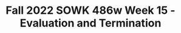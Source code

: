---
layout: single_embed_slide
title: "Fall 2022 SOWK 486w Week 15 - Evaluation and Termination"
presentation_id: Fkp6s3
canonical_url: /presentations/Fkp6s3/
slides:
  - slide_name: ../deck-9347-large-0.jpeg
    slide_thumbnail: ../deck-9347-thumb-0.jpeg
    slide_text: >
      <p>Evaluation &amp; Termination The Ending of the Professional Relationship
      Jacob Campbell, LICSW at Heritage University in SOWK 486w for Fall 2022</p>
      
  - slide_name: ../deck-9347-large-1.jpeg
    slide_thumbnail: ../deck-9347-thumb-1.jpeg
    slide_text: >
      <p>Agenda Plan for Week 15 Evaluation The evaluation process Termination Follow up Self-care
      Evaluation &amp; Termination
      Jacob Campbell, LICSW at Heritage University in SOWK 486w for Fall 2022</p>
      
  - slide_name: ../deck-9347-large-2.jpeg
    slide_thumbnail: ../deck-9347-thumb-2.jpeg
    slide_text: >
      <p>Why Perform Evaluations • Increase E ectiveness • Understand client system experiences • Build professional knowledge base
      Evaluation &amp; Termination ff
      Jacob Campbell, LICSW at Heritage University in SOWK 486w for Fall 2022
      (Hepworth et al., 2017)</p>
      
  - slide_name: ../deck-9347-large-3.jpeg
    slide_thumbnail: ../deck-9347-thumb-3.jpeg
    slide_text: >
      <p>External Factors and Obstacles in Evaluation Not Routine
      Clinician Vulnerability
      Time Consuming
      ff
      Evaluation &amp; Termination
      Jacob Campbell, LICSW at Heritage University in SOWK 486w for Fall 2022
      E ort by Agency
      Skills &amp; Training
      (Hepworth et al., 2017)</p>
      
  - slide_name: ../deck-9347-large-4.jpeg
    slide_thumbnail: ../deck-9347-thumb-4.jpeg
    slide_text: >
      <p>External Factors and Obstacles in Evaluation Skills &amp; Training E ort by Agency Not Routine Clinician Vulnerability
      Effort Effects Effectiveness Efficiency
      Time Consuming
      ff
      Evaluation &amp; Termination
      Jacob Campbell, LICSW at Heritage University in SOWK 486w for Fall 2022
      (Hepworth et al., 2017)</p>
      
  - slide_name: ../deck-9347-large-5.jpeg
    slide_thumbnail: ../deck-9347-thumb-5.jpeg
    slide_text: >
      <p>Evaluation Process The Same Planned Change Process De ne problem
      Evaluate methods
      Choose best approach
      Carry out research
      Evaluate results
      fi
      Evaluation &amp; Termination
      Jacob Campbell, LICSW at Heritage University in SOWK 486w for Fall 2022
      (Hepworth et al., 2017)</p>
      
  - slide_name: ../deck-9347-large-6.jpeg
    slide_thumbnail: ../deck-9347-thumb-6.jpeg
    slide_text: >
      <p>Types of Evaluations • Formative Evaluations: assess the adequacy or amount of e ort directed at solving a client systems problem and gathering data during the actual intervention
      • Summarative Evaluations: an evaluation that takes place after completing the planned change process
      • Baseline: is a measure of the frequency, intensity, or duration of a behavior.
      (Hepworth et al., 2017)
      Jacob Campbell, LICSW at Heritage University in SOWK 486w for Fall 2022 ff
      Evaluation &amp; Termination</p>
      
  - slide_name: ../deck-9347-large-7.jpeg
    slide_thumbnail: ../deck-9347-thumb-7.jpeg
    slide_text: >
      <p>Terms Associated with Evaluations
      Reliability Validity the extent to which you are measuring what you think you are measuring
      Evaluation &amp; Termination
      Jacob Campbell, LICSW at Heritage University in SOWK 486w for Fall 2022
      is the extent to which an instrument measures the same phenomenon in the same way each time the measure is used. Reliable instruments produce consistent results over time
      (Hepworth et al., 2017)</p>
      
  - slide_name: ../deck-9347-large-8.jpeg
    slide_thumbnail: ../deck-9347-thumb-8.jpeg
    slide_text: >
      <p>Terms Associated with Evaluations Face validity professional judgment about whether the measure actually measure what it is supposed to
      Predictive validity when it can be used to predict future events
      Validity the extent to which you are measuring what you think you are measuring
      Evaluation &amp; Termination
      Concurrent validity exists when scores on one instrument correlate well with scores on another instrument that is already considered valid
      Jacob Campbell, LICSW at Heritage University in SOWK 486w for Fall 2022
      Reliability is the extent to which an instrument measures the same phenomenon in the same way each time the measure is used. Reliable instruments produce consistent results over time
      (Hepworth et al., 2017)</p>
      
  - slide_name: ../deck-9347-large-9.jpeg
    slide_thumbnail: ../deck-9347-thumb-9.jpeg
    slide_text: >
      <p>Terms Associated with Evaluations
      Data
      Gathering Methodscommonly used methods include surveys, scores of instruments, interviews with signi cant others, collected data, surveys or interviews, self reports, products which is achievement of a speci c task or change in behavior, or observational measures these rely on others to observe a change in the clients behavior
      Face validity Predictive validity Concurrent validity
      Validity the extent to which you are measuring what you think you are measuring
      is the ability of a set of results in one situation to t another circumstance or instance
      Reliability Independent Variable is the factor we think is responsible for causing certain behaviors, reactions or events
      Dependent Variable is the outcome or end product of the helping process
      Jacob Campbell, LICSW at Heritage University in SOWK 486w for Fall 2022 fi
      fi
      fi
      Evaluation &amp; Termination
      Generalizability
      is the extent to which an instrument measures the same phenomenon in the same way each time the measure is used. Reliable instruments produce consistent results over time
      (Hepworth et al., 2017)</p>
      
  - slide_name: ../deck-9347-large-10.jpeg
    slide_thumbnail: ../deck-9347-thumb-10.jpeg
    slide_text: >
      <p>Single Subject Design 5
      A
      B
      3.75
      2.5
      1.25
      0 Week 1 Week 2 Week 3 Week 4 Week 5 Week 6 Week 7 Weei 8 Week 9 Week 10 Evaluation &amp; Termination
      Jacob Campbell, LICSW at Heritage University in SOWK 486w for Fall 2022
      (Hepworth et al., 2017)</p>
      
  - slide_name: ../deck-9347-large-11.jpeg
    slide_thumbnail: ../deck-9347-thumb-11.jpeg
    slide_text: >
      <p>Other Single System Designs • Goal Attainment Scaling • Task achievement scaling • Client satisfaction • Target problem scaling
      Evaluation &amp; Termination
      Jacob Campbell, LICSW at Heritage University in SOWK 486w for Fall 2022
      (Hepworth et al., 2017)</p>
      
  - slide_name: ../deck-9347-large-12.jpeg
    slide_thumbnail: ../deck-9347-thumb-12.jpeg
    slide_text: >
      <p>Semester Self-Evaluation • What are some of the things that you have learned this semester? • How has it changed your way of thinking about the work that you will do in the future?
      • How do you feel you performed this semester, and why? • What would you do di erently if you had a chance to do this all over again?
      Jacob Campbell, LICSW at Heritage University in SOWK 486w for Fall 2022 ff
      Evaluation &amp; Termination</p>
      
  - slide_name: ../deck-9347-large-13.jpeg
    slide_thumbnail: ../deck-9347-thumb-13.jpeg
    slide_text: >
      <p>Evaluation Designs for Programs • Needs Assessment • Evaluability Assessment • Process Analysis • Program Outcome Analysis • Continuous Quality Assurance Evaluations • Program Monitoring Evaluation &amp; Termination
      Jacob Campbell, LICSW at Heritage University in SOWK 486w for Fall 2022
      (Hepworth et al., 2017)</p>
      
  - slide_name: ../deck-9347-large-14.jpeg
    slide_thumbnail: ../deck-9347-thumb-14.jpeg
    slide_text: >
      <p>Example of Program Evaluation
      Participatory Evaluation and Expert Review for Classrooms Serving Students with EBD
      (PEER-EBD)
      Research Based Evaluation &amp; Termination
      Expert Review
      Observation Interviews Reviewing Artifacts
      Jacob Campbell, LICSW at Heritage University in SOWK 486w for Fall 2022
      Individual surveys Facilitated team assessment
      (Tsai, Cheney, Walker, 2013)</p>
      
  - slide_name: ../deck-9347-large-15.jpeg
    slide_thumbnail: ../deck-9347-thumb-15.jpeg
    slide_text: >
      <p>Issues and Problems in Evaluation • Lack of generalizability • Choice of evaluation tools • Ethical considerations • No buy in • Di culty
      ffi
      Evaluation &amp; Termination
      Jacob Campbell, LICSW at Heritage University in SOWK 486w for Fall 2022
      (Hepworth et al., 2017)</p>
      
  - slide_name: ../deck-9347-large-16.jpeg
    slide_thumbnail: ../deck-9347-thumb-16.jpeg
    slide_text: >
      <p>Task of Termination What Needs to Happen Before you Finish Decide when Evaluate achievement Maintain and continuing objectives
      Resolving emotional reactions
      Make appropriate referrals
      Evaluation &amp; Termination
      Jacob Campbell, LICSW at Heritage University in SOWK 486w for Fall 2022
      (Hepworth et al., 2017)</p>
      
  - slide_name: ../deck-9347-large-17.jpeg
    slide_thumbnail: ../deck-9347-thumb-17.jpeg
    slide_text: >
      <p>Reactions to Termination What Factors A ect Client and Clinician
      Decreased Intensity
      Time Contact
      Increased Intensity
      Problem Focus Outside Supports Level of intervention Emotional Content Type of Group Jacob Campbell, LICSW at Heritage University in SOWK 486w for Fall 2022 ff
      Evaluation &amp; Termination
      (Hepworth et al., 2017)</p>
      
  - slide_name: ../deck-9347-large-18.jpeg
    slide_thumbnail: ../deck-9347-thumb-18.jpeg
    slide_text: >
      <p>Stabilization of Change What We Should Be Doing
      • Relevant and appropriate situations • Build con dence • Using multiple situations and settings • Naturally occurring consequences • Use of follow up • Reducing setbacks in other environments • Teaching problem solving process Evaluation &amp; Termination fi
      Jacob Campbell, LICSW at Heritage University in SOWK 486w for Fall 2022
      (Hepworth et al., 2017)</p>
      
  - slide_name: ../deck-9347-large-19.jpeg
    slide_thumbnail: ../deck-9347-thumb-19.jpeg
    slide_text: >
      <p>The Professional Resilience Paradigm • Value verses devalue your professional self • Have positive contacts with colleagues and peers • Take that break • Pace yourself • Achieve validation • Use the power of professional networking Evaluation &amp; Termination
      Jacob Campbell, LICSW at Heritage University in SOWK 486w for Fall 2022
      (Fink-Samnick, 2009)</p>
      
  - slide_name: ../deck-9347-large-20.jpeg
    slide_thumbnail: ../deck-9347-thumb-20.jpeg
    slide_text: >
      <p>The Professional Resilience Paradigm • Present with a presence • Laugh at least once a day • Stop to take that long deep breath • Develop a grounding list • Stop and take 10 • Take control and shift activities Evaluation &amp; Termination
      Jacob Campbell, LICSW at Heritage University in SOWK 486w for Fall 2022
      (Fink-Samnick, 2009)</p>
      
  - slide_name: ../deck-9347-large-21.jpeg
    slide_thumbnail: ../deck-9347-thumb-21.jpeg
    slide_text: >
      <p>The Professional Resilience Paradigm • Use creative visualization • De-connect to Re-connect • Release frustration with a silent meow • Exercise • Turn o your professional switch • Think of te on Jacob Campbell, LICSW at Heritage University in SOWK 486w for Fall 2022 fl
      ff
      Evaluation &amp; Termination
      (Fink-Samnick, 2009)</p>
      
  - slide_name: ../deck-9347-large-22.jpeg
    slide_thumbnail: ../deck-9347-thumb-22.jpeg
    slide_text: >
      <p>The Professional Resilience Paradigm • Revision honestly and regularly • Share professional resilience with health and human services professionals everywhere
      Evaluation &amp; Termination
      Jacob Campbell, LICSW at Heritage University in SOWK 486w for Fall 2022
      (Fink-Samnick, 2009)</p>
      
---